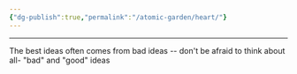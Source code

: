 ```yaml
---
{"dg-publish":true,"permalink":"/atomic-garden/heart/"}
---
```


---
The best ideas often comes from bad ideas -- don't be afraid to think about all- "bad" and "good" ideas 
